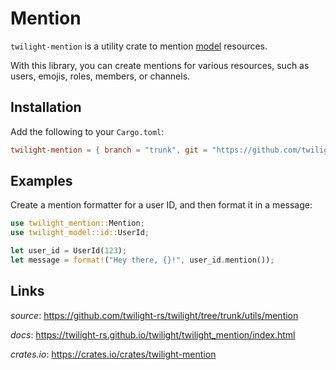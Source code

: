 # Mention

`twilight-mention` is a utility crate to mention [model] resources.

With this library, you can create mentions for various resources, such as users,
emojis, roles, members, or channels.

## Installation

Add the following to your `Cargo.toml`:

```toml
twilight-mention = { branch = "trunk", git = "https://github.com/twilight-rs/twilight" }
```

## Examples

Create a mention formatter for a user ID, and then format it in a message:

```rust
use twilight_mention::Mention;
use twilight_model::id::UserId;

let user_id = UserId(123);
let message = format!("Hey there, {}!", user_id.mention());
```

## Links

*source*: <https://github.com/twilight-rs/twilight/tree/trunk/utils/mention>

*docs*: <https://twilight-rs.github.io/twilight/twilight_mention/index.html>

*crates.io*: <https://crates.io/crates/twilight-mention>

[model]: ../section_1_model.html
